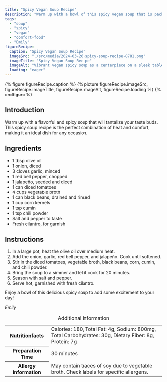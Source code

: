 ```yaml
---
title: "Spicy Vegan Soup Recipe"
description: "Warm up with a bowl of this spicy vegan soup that is packed with flavor and heat. Perfect for chilly days!"
tags:
  - "soup"
  - "spicy"
  - "vegan"
  - "comfort-food"
  - "Emily"
figureRecipe: 
  caption: "Spicy Vegan Soup Recipe"
  imageSrc: "./src/media/2024-03-26-spicy-soup-recipe-8781.png"
  imageTitle: "Spicy Vegan Soup Recipe"
  imageAlt: "Vibrant vegan spicy soup as a centerpiece on a sleek table setting, inviting with rich colors and enticing textures, evoking comfort and indulgence."
  loading: "eager"
---
```


{% figure figureRecipe.caption %}
{% picture figureRecipe.imageSrc, figureRecipe.imageTitle, figureRecipe.imageAlt, figureRecipe.loading %}
{% endfigure %}

## Introduction

Warm up with a flavorful and spicy soup that will tantalize your taste buds. This spicy soup recipe is the perfect combination of heat and comfort, making it an ideal dish for any occasion.

## Ingredients

- 1 tbsp olive oil
- 1 onion, diced
- 3 cloves garlic, minced
- 1 red bell pepper, chopped
- 1 jalapeño, seeded and diced
- 1 can diced tomatoes
- 4 cups vegetable broth
- 1 can black beans, drained and rinsed
- 1 cup corn kernels
- 1 tsp cumin
- 1 tsp chili powder
- Salt and pepper to taste
- Fresh cilantro, for garnish

## Instructions

1. In a large pot, heat the olive oil over medium heat.
2. Add the onion, garlic, red bell pepper, and jalapeño. Cook until softened.
3. Stir in the diced tomatoes, vegetable broth, black beans, corn, cumin, and chili powder.
4. Bring the soup to a simmer and let it cook for 20 minutes.
5. Season with salt and pepper.
6. Serve hot, garnished with fresh cilantro.

Enjoy a bowl of this delicious spicy soup to add some excitement to your day!

*Emily*

<table><caption class='sr-only'>Additional Information</caption><tr><th>Nutritionfacts</th><td>Calories: 180, Total Fat: 4g, Sodium: 800mg, Total Carbohydrates: 30g, Dietary Fiber: 8g, Protein: 7g&nbsp;</td></tr><tr><th>Preparation Time</th><td>30 minutes&nbsp;</td></tr><tr><th>Allergy Information</th><td>May contain traces of soy due to vegetable broth. Check labels for specific allergens.&nbsp;</td></tr></table>

